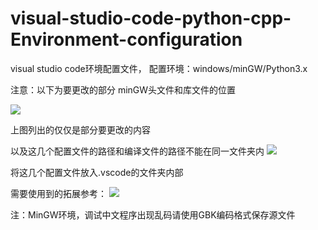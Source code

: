 # visual-studio-code-python-cpp-Environment-configuration

visual studio code环境配置文件，
配置环境：windows/minGW/Python3.x

注意：以下为要更改的部分
     minGW头文件和库文件的位置

![](https://i.imgur.com/cjgf9lj.jpg)

上图列出的仅仅是部分要更改的内容

以及这几个配置文件的路径和编译文件的路径不能在同一文件夹内
![](https://i.imgur.com/b0lcaxA.jpg)

将这几个配置文件放入.vscode的文件夹内部

需要使用到的拓展参考：
![](https://i.imgur.com/9oRMzp0.jpg)

注：MinGW环境，调试中文程序出现乱码请使用GBK编码格式保存源文件